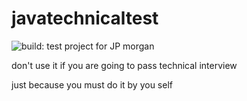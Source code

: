 # javatechnicaltest
<img src="https://travis-ci.org/feech/javatechnicaltest.svg?branch=master" alt="build:">
test project for JP morgan

don't use it if you are going to pass technical interview

just because you must do it by you self
 
 
